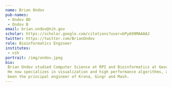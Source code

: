 ```yaml
---
name: Brian Ondov
pub-names:
 - Ondov BD
 - Ondov B
email: brian.ondov@nih.gov
scholar: https://scholar.google.com/citations?user=bPyA99MAAAAJ
twitter: https://twitter.com/BrianOndov
role: Bioinformatics Engineer
institutes:
 - nih
portrait: /img/ondov.jpeg
bio:
 Brian Ondov studied Computer Science at RPI and Bioinformatics at Georgia Tech.
 He now specializes in visualization and high performance algorithms, and has
 been the principal engineer of Krona, Gingr and Mash.
---
```

